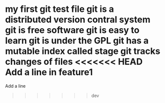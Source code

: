 my first git test file
git is a distributed version contral system
git is free software
git is easy to learn
git is under the GPL
git has a mutable index called stage
git tracks changes of files
<<<<<<< HEAD
Add a line in feature1
=======
Add a line
>>>>>>> dev

